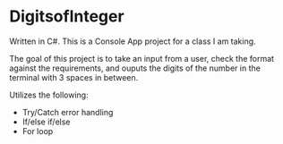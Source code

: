 # DigitsofInteger
Written in C#. This is a Console App project for a class I am taking.

The goal of this project is to take an input from a user, check the format against the requirements, and ouputs the digits of the number in the terminal with 3 spaces in between.

Utilizes the following:
<ul>
<li>Try/Catch error handling</li>
<li>If/else if/else</li>
<li>For loop</li>
</ul>
